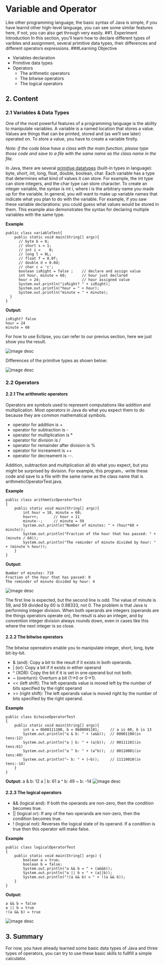 # Variable and Operator
Like other programming language, the basic syntax of Java is simple, if you have learnd other high-level language, you can see some similar features here, if not, you can also get through very easily.
##1. Experiment Introduction
In this section, you'll learn how to declare different types of varibles and assignment, several primitive data types, their differences and different operators expressions.
###Learning Objective
- Variables declaration
- Primitive data types
- Operators
  - The arithmetic operators
  - The bitwise operators
  - The logical operators
## 2. Content
### 2.1 Variables & Data Types 
One of the most powerful features of a programming language is the ability to manipulate variables. A variable is a named location that stores a value. Values are things that can be printed, stored and (as we’ll see later) operated on. To store a value, you have to create a variable firstly.

*Note: if the code blow have a class with the main function, please type those code and save to a file with the same name as the class name in the file.*

In Java, there are several [primitive datatypes](https://docs.oracle.com/javase/tutorial/java/nutsandbolts/datatypes.html "primitive datatypes") (built-in types in language): byte, short, int, long, float, double, boolean, char. Each variable has a type that determines what kind of values it can store. For example, the int type can store integers, and the char type can store character. To create an integer variable, the syntax is int i, where i is the arbitrary name you made up for the variable. In general, you will want to make up variable names that indicate what you plan to do with the variable. For example, if you saw these variable declarations: you could guess what values would be stored in them. This example also demonstrates the syntax for declaring multiple variables with the same type.

**Example**

    public class variableTest{
    	public static void main(String[] args){
          // byte b = 0;       
          // short s = 1;      
          // int i =	0;     
          // long l = 0L;      
          // float f = 0.0f;   
          // double d = 0.0d;  
          // char c = 'c';     
          boolean isRight = false ;    // declare and assign value
          int hour, minute = 60;	   // hour just declared
          hour = 24;				   // hour assigned value
          System.out.println("isRight? " + isRight);
          System.out.println("hour = " + hour);
          System.out.println("minute = " + minute);
      }
    }

**Output:**

    isRight? false
    hour = 24
    minute = 60
For how to use Eclipse, you can refer to our previus section, here we just show you the result.

![image desc](https://labex.io/upload/A/Y/F/oXnXRYNVa2WR.png)

Differences of the primitive types as shown below:

![image desc](https://labex.io/upload/F/T/F/335tbCH4ZC5l.png)

### 2.2 Operators
#### 2.2.1 The arithmetic operators
Operators are symbols used to represent computations like addition and multiplication. Most operators in Java do what you expect them to do because they are common mathematical symbols.

-  operator for addition is +
-  operator for subtraction is -
-  operator for multiplication is *
-  operator for division is /
-  operator for remainder after division is %
-  operator for increament is ++
-  operator for decreament is --.

Addition, subtraction and multiplication all do what you expect, but you might be surprised by division. For example, this program，write these code and save to a file with the same name as the class name that is arithmeticOperatorTest.java.

**Example**

    public class arithmeticOperatorTest
    {
        public static void main(String[] args){
            int hour = 10, minute = 60;
    	    hour++;       // hour = 11
    	    minute--;     // minute = 59
    	    System.out.println("Number of minutes: " + (hour*60 + minute));
    	    System.out.println("Fraction of the hour that has passed: " + (minute / 60));
    		System.out.println("The reminder of minute divided by hour: " + (minute % hour));
        }
    }
**Output:**

    Number of minutes: 719
    Fraction of the hour that has passed: 0
    The reminder of minute divided by hour: 4

![image desc](https://labex.io/upload/P/I/M/gN0plMeocoUu.png)

The first line is expected, but the second line is odd. The value of minute is 59, and 59 divided by 60 is 0.98333, not 0. The problem is that Java is performing integer division. When both operands are integers (operands are the things operators operate on), the result is also an integer, and by convention integer division always rounds down, even in cases like this where the next integer is so close.

#### 2.2.2 The bitwise operators
The bitwise opereators enable you  to manipulate integer, short, long, byte bit-by-bit.

- & (and): Copy a bit to the result if it exists in both operands.
- | (or): Copy a bit if it exists in either operand
- ^ (XOR): Copy the bit if it is set in one operand but not both.
- ~ (overturn): Overturn a bit (1->0 or 0->1).
- << (left shift): The left operands value is moved left by the number of bits specified by the right operand
- &gt;&gt; (right shift): The left operands value is moved right by the number of bits specified by the right operand.

**Example**

    public class bitwiseOperatorTest
    {
        public static void main(String[] args){
    	    int a = 0b00111100, b = 0b00001101;     // a is 60, b is 13
    	    System.out.println("a & b: " + (a&b));  // 00001100(in tens:12)
    	    System.out.println("a | b: " + (a|b));  // 00111101(in tens:61)
    	    System.out.println("a ^ b: " + (a^b));  // 00110001(in tens:49)
    	    System.out.println("~ b: " + (~b));     // 11110010(in tens:-14)
        }
    }

**Output:**
    a & b: 12
    a | b: 61
    a ^ b: 49
    ~ b: -14
![image desc](https://labex.io/upload/A/K/O/7KzBjNaX1h5Q.png)

#### 2.2.3 The logical operators

- && (logical and): If both the operands are non-zero, then the condition becomes true.
- || (logical or): If any of the two operands are non-zero, then the condition becomes true.
- ! (logical not): Reverses the logical state of its operand. If a condition is true then this operator will make false.

**Example**

    public class logicalOperatorTest
    {
        public static void main(String[] args) {
        	boolean a = true;
        	boolean b = false;
    	    System.out.println("a && b = " + (a&&b));
    	    System.out.println("a || b = " + (a||b));
    	    System.out.println("!(a && b) = " + !(a && b));
       	}
    }

**Output:**

    a && b = false
    a || b = true
    !(a && b) = true

![image desc](https://labex.io/upload/G/T/A/XnXLK2ZocIqD.png)

## 3. Summary

For now, you have already learned some basic data types of Java and three types of operators, you can try to use these basic skills to fullfill a simple calculator.
